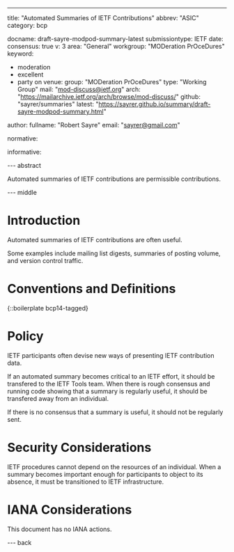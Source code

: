---
title: "Automated Summaries of IETF Contributions"
abbrev: "ASIC"
category: bcp

docname: draft-sayre-modpod-summary-latest
submissiontype: IETF
date:
consensus: true
v: 3
area: "General"
workgroup: "MODeration PrOceDures"
keyword:
 - moderation
 - excellent
 - party on
venue:
  group: "MODeration PrOceDures"
  type: "Working Group"
  mail: "mod-discuss@ietf.org"
  arch: "https://mailarchive.ietf.org/arch/browse/mod-discuss/"
  github: "sayrer/summaries"
  latest: "https://sayrer.github.io/summary/draft-sayre-modpod-summary.html"  

author:
  fullname: "Robert Sayre"
  email: "sayrer@gmail.com"

normative:

informative:


--- abstract

Automated summaries of IETF contributions are permissible contributions.

--- middle

# Introduction

Automated summaries of IETF contributions are often useful.

Some examples include mailing list digests, summaries of posting volume, and version control traffic.

# Conventions and Definitions

{::boilerplate bcp14-tagged}

# Policy

IETF participants often devise new ways of presenting IETF contribution data.

If an automated summary becomes critical to an IETF effort, it should be transfered to the IETF Tools team. When there is rough consensus and running code showing that a summary is regularly useful, it should be transfered away from an individual.

If there is no consensus that a summary is useful, it should not be regularly sent.

# Security Considerations

IETF procedures cannot depend on the resources of an individual. When a summary becomes important enough for participants to object to its absence, it must be transitioned to IETF infrastructure.


# IANA Considerations

This document has no IANA actions.


--- back
